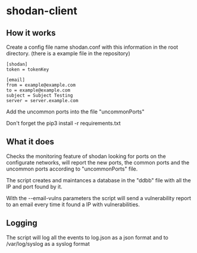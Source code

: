 # shodan-client

## How it works
Create a config file name shodan.conf with this information in the root directory. (there is a example file in the repository)

```
[shodan]
token = tokenKey

[email]
from = example@example.com
to = example@example.com
subject = Subject Testing
server = server.example.com
```
Add the uncommon ports into the file "uncommonPorts"

Don't forget the pip3 install -r requirements.txt

## What it does
Checks the monitoring feature of shodan looking for ports on the configurate networks, will report the new ports, the common ports and the uncommon ports according to "uncommonPorts" file.

The script creates and maintances a database in the "ddbb" file with all the IP and port found by it.

With the --email-vulns parameters the script will send a vulnerability report to an email every time it found a IP with vulnerabilities.

## Logging
The script will log all the events to log.json as a json format and to /var/log/syslog as a syslog format
